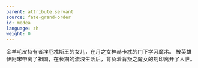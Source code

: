```yaml
---
parent: attribute.servant
source: fate-grand-order
id: medea
language: zh
weight: 0
---
```


金羊毛皮持有者埃厄忒斯王的女儿，在月之女神赫卡忒的门下学习魔术。
被英雄伊阿宋带离了祖国，在长期的流浪生活后，背负着背叛之魔女的刻印离开了人世。
